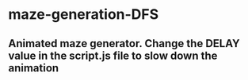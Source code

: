 # maze-generation-DFS
## Animated maze generator. Change the DELAY value in the script.js file to slow down the animation
